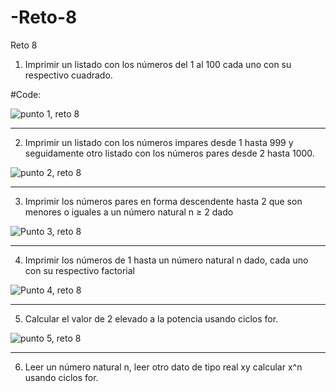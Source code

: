 # -Reto-8
Reto 8

1) Imprimir un listado con los números del 1 al 100 cada uno con su respectivo cuadrado.

#Code:

![punto 1, reto 8](https://user-images.githubusercontent.com/124641609/233752370-9cc6ac4d-4b5f-4a37-89f0-d616df7bb9b4.JPG)

---

2) Imprimir un listado con los números impares desde 1 hasta 999 y seguidamente otro listado con los números pares desde 2 hasta 1000.



![punto 2, reto 8](https://user-images.githubusercontent.com/124641609/233753400-51d420d0-52cd-41f9-801b-60df247c458a.JPG)


---

3) Imprimir los números pares en forma descendente hasta 2 que son menores o iguales a un número natural n ≥ 2 dado


![Punto 3, reto 8](https://user-images.githubusercontent.com/124641609/233754137-1800797c-fec6-46a8-a988-cbbf576a3f23.JPG)

---

4)  Imprimir los números de 1 hasta un número natural n dado, cada uno con su respectivo factorial


![Punto 4, reto 8](https://user-images.githubusercontent.com/124641609/233754555-dbb88260-3596-4856-9f5a-67ee5de9b519.JPG)


---

5) Calcular el valor de 2 elevado a la potencia usando ciclos for.

![punto 5, reto 8](https://user-images.githubusercontent.com/124641609/233762733-a030c1d0-06bd-424c-b650-4f1c59ded955.JPG)


---

6) Leer un número natural n, leer otro dato de tipo real xy calcular x^n usando ciclos for.









